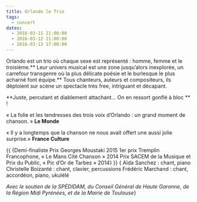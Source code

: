 ```yaml
---
title: Orlando le Trio
tags: 
  - concert
dates:
  - 2016-03-11 21:00:00
  - 2016-03-12 21:00:00
  - 2016-03-13 17:00:00
---
```


Orlando est un trio où chaque sexe est représenté : homme, femme et le troisième.** Leur univers musical est une zone jusqu’alors inexplorée, un carrefour transgenre où la plus délicate poésie et le burlesque le plus acharné font équipe.**
Tous chanteurs, auteurs et compositeurs, ils déploient sur scène un spectacle très free, intriguant et décapant.

**Juste, percutant et diablement attachant... On en ressort gonflé à bloc ** !


<quote>« La folie et les tendresses des trois voix d’Orlando : un grand moment de chanson. »
**Le Monde**</quote>



<quote>« Il y a longtemps que la chanson ne nous avait offert une aussi jolie surprise.»
**France Culture**</quote>

{{ {Demi-finaliste Prix Georges Moustaki 2015
1er prix Tremplin Francophone, « Le Mans Cité Chanson » 2014
Prix SACEM de la Musique et Prix du Public, « Pic d’Or de Tarbes » 2014}
 }}
{
Aïda Sanchez : chant, piano
Christelle Boizanté : chant, clavier, percussions
Frédéric Marchand : chant, accordéon, piano, ukulélé

*Avec le soutien de la SPÉDIDAM, du Conseil Général de Haute Garonne, de la Région Midi Pyrénées, et de la Mairie de Toulouse*}
